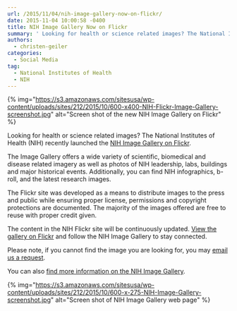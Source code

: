 ```yaml
---
url: /2015/11/04/nih-image-gallery-now-on-flickr/
date: 2015-11-04 10:00:58 -0400
title: NIH Image Gallery Now on Flickr
summary: ' Looking for health or science related images? The National Institutes of Health (NIH) recently launched the NIH Image Gallery on Flickr. The Image Gallery offers a wide variety of scientific, biomedical and disease related imagery as well as photos of NIH leadership,'
authors:
  - christen-geiler
categories:
  - Social Media
tag:
  - National Institutes of Health
  - NIH
---
```


{% img="https://s3.amazonaws.com/sitesusa/wp-content/uploads/sites/212/2015/10/600-x400-NIH-Flickr-Image-Gallery-screenshot.jpg" alt="Screen shot of the new NIH Image Gallery on Flickr" %}

Looking for health or science related images? The National Institutes of Health (NIH) recently launched the [NIH Image Gallery on Flickr](https://www.flickr.com/photos/nihgov/albums).

The Image Gallery offers a wide variety of scientific, biomedical and disease related imagery as well as photos of NIH leadership, labs, buildings and major historical events. Additionally, you can find NIH infographics, b-roll, and the latest research images.

The Flickr site was developed as a means to distribute images to the press and public while ensuring proper license, permissions and copyright protections are documented. The majority of the images offered are free to reuse with proper credit given.

The content in the NIH Flickr site will be continuously updated. [View the gallery on Flickr](https://www.flickr.com/photos/nihgov/albums) and follow the NIH Image Gallery to stay connected.

Please note, if you cannot find the image you are looking for, you may [email us a request](mailto:photorequests@nih.gov).

You can also [find more information on the NIH Image Gallery](http://www.nih.gov/news/imagebank/).

{% img="https://s3.amazonaws.com/sitesusa/wp-content/uploads/sites/212/2015/10/600-x-275-NIH-Image-Gallery-screenshot.jpg" alt="Screen shot of NIH Image Gallery web page" %}